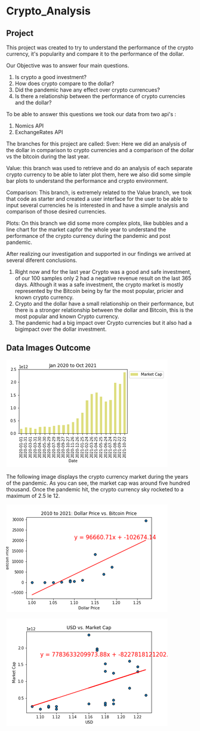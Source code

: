 # Crypto_Analysis


## Project 

This project was created to try to understand the performance of the crypto currency, it's popularity and compare it to the performance of the dollar.

Our Objective was to answer four main questions.
1. Is crypto a good investment?
2. How does crypto compare to the dollar?
3. Did the pandemic have any effect over crypto currencues?
4. Is there a relationship between the performance of crypto currencies and the dollar?

To be able to answer this questions we took our data from two api's :
1. Nomics API
2. ExchangeRates API


The branches for this project are called: 
Sven: Here we did an analysis of the dollar in comparison to crypto currencies and a comparison of the dollar vs the bitcoin during the last year.

Value: this branch was used to retrieve and do an analysis of each separate crypto currency to be able to later plot them, here we also did some simple bar plots to understand the performance and crypto environment.

Comparison: This branch, is extremely related to the Value branch, we took that code as starter and created a user interface for the user to be able to input several currencies he is interested in and have a simple analysis and comparison of those desired currencies.

Plots: On this branch we did some more complex plots, like bubbles and a line chart for the market capfor the whole year to understand the performance of the crypto currency during the pandemic and post pandemic.

After realizing our investigation and supported in our findings we arrived at several diferent conclusions.
1. Right now and for the last year Crypto was a good and safe investment, of our 100 samples only 2 had a negative revenue result on the last 365 days. 
  Although it was a safe investment, the crypto market is mostly represented by the Bitcoin being by far the most popular, pricier and known crypto currency.
2. Crypto and the dollar have a small relationship on their performance, but there is a stronger relationship between the dollar and Bitcoin, this is the most popular and known Crypto currency. 
3. The pandemic had a big impact over Crypto currencies but it also had a bigimpact over the dollar investment.

## Data Images Outcome

![Pandemic Market Bar Chart](https://github.com/samuelroiz/Crypto_Analysis/blob/main/Images_sven/Pandemic_Market_Bar_Chart.png)

The following image displays the crypto currency market during the years of the pandemic. As you can see, the market cap was around five hundred thousand. Once the pandemic hit, the crypto currency sky rocketed to a maximum of 2.5 le 12. 

![Dollar Change vs Bitcoin Price](https://github.com/samuelroiz/Crypto_Analysis/blob/main/Images_sven/USD_vs_Bitcoin_2010to2021.png)

![USD vs Crypto Market Graph](https://github.com/samuelroiz/Crypto_Analysis/blob/main/Images_sven/USD_vs_CyrptoMarket_Pandemic.png)


